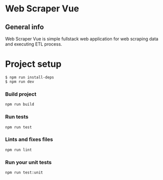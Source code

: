 # Web Scraper Vue 

## General info
Web Scraper Vue is simple fullstack web application for web scraping data and executing ETL process. 

# Project setup

```
$ npm run install-deps
$ npm run dev
```
### Build project
```
npm run build
```

### Run tests
```
npm run test
```

### Lints and fixes files
```
npm run lint
```

### Run your unit tests
```
npm run test:unit
```
